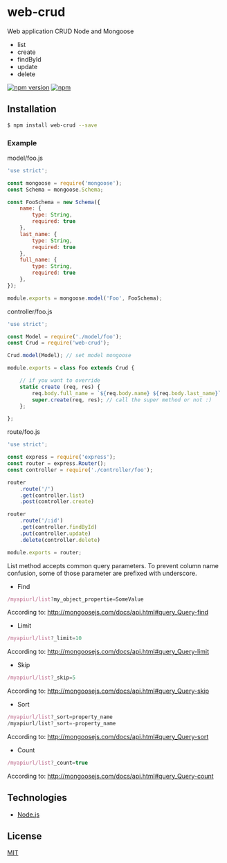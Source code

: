 # web-crud

Web application CRUD Node and Mongoose
- list
- create
- findById
- update
- delete


[![npm version](https://badge.fury.io/js/web-crud.svg)](https://badge.fury.io/js/web-crud)
[![npm](https://img.shields.io/npm/dt/web-crud.svg)](https://www.npmjs.com/package/web-crud)

## Installation

```sh
$ npm install web-crud --save
```

### Example

model/foo.js
```js
'use strict';

const mongoose = require('mongoose');
const Schema = mongoose.Schema;

const FooSchema = new Schema({
    name: {
        type: String,
        required: true
    },
    last_name: {
        type: String,
        required: true
    },
    full_name: {
        type: String,
        required: true
    },
});

module.exports = mongoose.model('Foo', FooSchema);
```

controller/foo.js
```js
'use strict';

const Model = require('./model/foo');
const Crud = require('web-crud');

Crud.model(Model); // set model mongoose

module.exports = class Foo extends Crud {

    // if you want to override
    static create (req, res) {
        req.body.full_name = `${req.body.name} ${req.body.last_name}`
        super.create(req, res); // call the super method or not :)
    };

};
```

route/foo.js
```js
'use strict';

const express = require('express');
const router = express.Router();
const controller = require('./controller/foo');

router
    .route('/')
    .get(controller.list)
    .post(controller.create)

router
    .route('/:id')
    .get(controller.findById)
    .put(controller.update)
    .delete(controller.delete)

module.exports = router;
```

List method accepts common query parameters. To prevent column name confusion, some of those parameter are prefixed with underscore.

* Find
```js
/myapiurl/list?my_object_propertie=SomeValue
```
According to: http://mongoosejs.com/docs/api.html#query_Query-find

* Limit
```js
/myapiurl/list?_limit=10
```
According to: http://mongoosejs.com/docs/api.html#query_Query-limit

* Skip
```js
/myapiurl/list?_skip=5
```
According to: http://mongoosejs.com/docs/api.html#query_Query-skip

* Sort
```js
/myapiurl/list?_sort=property_name
/myapiurl/list?_sort=-property_name
```
According to: http://mongoosejs.com/docs/api.html#query_Query-sort

* Count
```js
/myapiurl/list?_count=true
```
According to: http://mongoosejs.com/docs/api.html#query_Query-count

## Technologies
- [Node.js](https://nodejs.org)

## License

[MIT](LICENSE)
